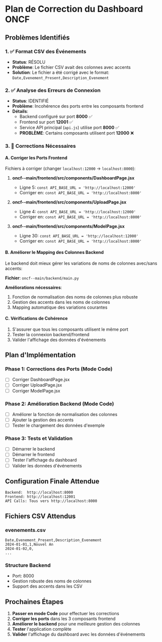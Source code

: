 # Plan de Correction du Dashboard ONCF

## Problèmes Identifiés

### 1. ✅ Format CSV des Événements
- **Status**: RÉSOLU
- **Problème**: Le fichier CSV avait des colonnes avec accents
- **Solution**: Le fichier a été corrigé avec le format: `Date,Evenement_Present,Description_Evenement`

### 2. ✅ Analyse des Erreurs de Connexion
- **Status**: IDENTIFIÉ
- **Problème**: Incohérence des ports entre les composants frontend
- **Détails**:
  - Backend configuré sur port **8000** ✅
  - Frontend sur port **12001** ✅
  - Service API principal (`api.js`) utilise port **8000** ✅
  - **PROBLÈME**: Certains composants utilisent port **12000** ❌

### 3. 🔧 Corrections Nécessaires

#### A. Corriger les Ports Frontend
Fichiers à corriger (changer `localhost:12000` → `localhost:8000`):

1. **oncf--main/frontend/src/components/DashboardPage.jsx**
   - Ligne 5: `const API_BASE_URL = 'http://localhost:12000'`
   - Corriger en: `const API_BASE_URL = 'http://localhost:8000'`

2. **oncf--main/frontend/src/components/UploadPage.jsx**
   - Ligne 4: `const API_BASE_URL = 'http://localhost:12000'`
   - Corriger en: `const API_BASE_URL = 'http://localhost:8000'`

3. **oncf--main/frontend/src/components/ModelPage.jsx**
   - Ligne 30: `const API_BASE_URL = 'http://localhost:12000'`
   - Corriger en: `const API_BASE_URL = 'http://localhost:8000'`

#### B. Améliorer le Mapping des Colonnes Backend
Le backend doit mieux gérer les variations de noms de colonnes avec/sans accents:

**Fichier**: `oncf--main/backend/main.py`

**Améliorations nécessaires**:
1. Fonction de normalisation des noms de colonnes plus robuste
2. Gestion des accents dans les noms de colonnes
3. Mapping automatique des variations courantes

#### C. Vérifications de Cohérence
1. S'assurer que tous les composants utilisent le même port
2. Tester la connexion backend/frontend
3. Valider l'affichage des données d'événements

## Plan d'Implémentation

### Phase 1: Corrections des Ports (Mode Code)
- [ ] Corriger DashboardPage.jsx
- [ ] Corriger UploadPage.jsx  
- [ ] Corriger ModelPage.jsx

### Phase 2: Amélioration Backend (Mode Code)
- [ ] Améliorer la fonction de normalisation des colonnes
- [ ] Ajouter la gestion des accents
- [ ] Tester le chargement des données d'exemple

### Phase 3: Tests et Validation
- [ ] Démarrer le backend
- [ ] Démarrer le frontend
- [ ] Tester l'affichage du dashboard
- [ ] Valider les données d'événements

## Configuration Finale Attendue

```
Backend:  http://localhost:8000
Frontend: http://localhost:12001
API Calls: Tous vers http://localhost:8000
```

## Fichiers CSV Attendus

### evenements.csv
```
Date,Evenement_Present,Description_Evenement
2024-01-01,1,Nouvel An
2024-01-02,0,
...
```

### Structure Backend
- Port: 8000
- Gestion robuste des noms de colonnes
- Support des accents dans les CSV

## Prochaines Étapes

1. **Passer en mode Code** pour effectuer les corrections
2. **Corriger les ports** dans les 3 composants frontend
3. **Améliorer le backend** pour une meilleure gestion des colonnes
4. **Tester** l'application complète
5. **Valider** l'affichage du dashboard avec les données d'événements